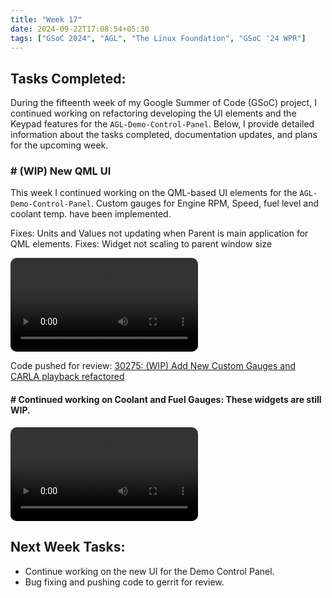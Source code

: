 ```yaml
---
title: "Week 17"
date: 2024-09-22T17:08:54+05:30
tags: ["GSoC 2024", "AGL", "The Linux Foundation", "GSoC '24 WPR"]
---
```


## Tasks Completed:

During the fifteenth week of my Google Summer of Code (GSoC) project, I continued working on refactoring developing the UI elements and the Keypad features for the `AGL-Demo-Control-Panel`. Below, I provide detailed information about the tasks completed, documentation updates, and plans for the upcoming week.

### # (WIP) New QML UI

This week I continued working on the QML-based UI elements for the `AGL-Demo-Control-Panel`.  Custom gauges for Engine RPM, Speed, fuel level and coolant temp. have been implemented.

Fixes: Units and Values not updating when Parent is main application for QML elements.
Fixes: Widget not scaling to parent window size

<video src="./V1.mp4" controls="controls" style="max-width: auto; border-radius: 10px">
</video>

Code pushed for review: [30275: (WIP) Add New Custom Gauges and CARLA playback refactored](https://gerrit.automotivelinux.org/gerrit/c/src/agl-demo-control-panel/+/30275)

#### # Continued working on Coolant and Fuel Gauges: These widgets are still WIP.

<video src="./V2.mp4" controls="controls" style="max-width: auto; border-radius: 10px">
</video>

## Next Week Tasks:

- Continue working on the new UI for the Demo Control Panel.
- Bug fixing and pushing code to gerrit for review.
